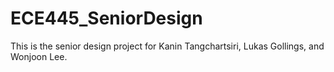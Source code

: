 # ECE445_SeniorDesign
This is the senior design project for Kanin Tangchartsiri, Lukas Gollings, and Wonjoon Lee.
